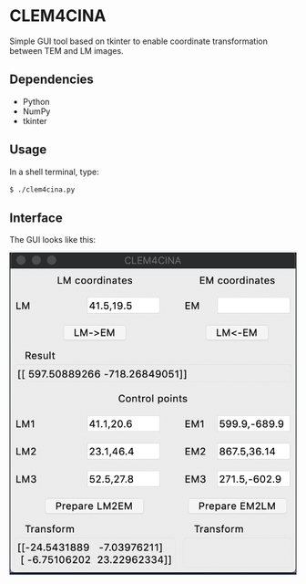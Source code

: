 # CLEM4CINA
Simple GUI tool based on tkinter to enable coordinate transformation between TEM and LM images.

## Dependencies

* Python
* NumPy
* tkinter

## Usage
In a shell terminal, type:

```bash
$ ./clem4cina.py
```

## Interface

The GUI looks like this:

![CLEM4CINA GUI](clem4cina_gui.png "CLEM4CINA GUI")
